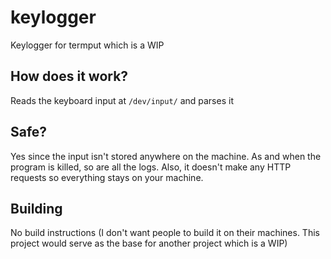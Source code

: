 # keylogger
Keylogger for termput which is a WIP

## How does it work?
Reads the keyboard input at `/dev/input/` and parses it

## Safe?
Yes since the input isn't stored anywhere on the machine. As and when the program is killed, so are all the logs. Also, it doesn't make any HTTP requests so everything stays on your machine.

## Building
No build instructions (I don't want people to build it on their machines. This project would serve as the base for another project which is a WIP)
